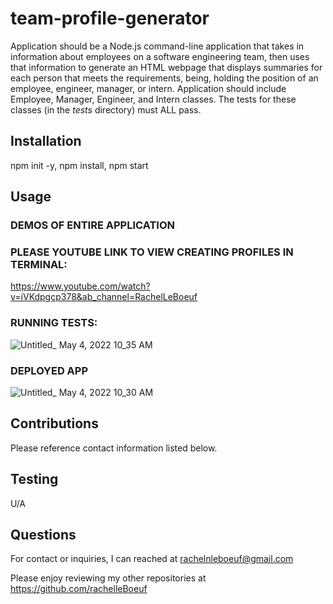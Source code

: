 # team-profile-generator

Application should be a Node.js command-line application that takes in information about employees on a software engineering team, then uses that information to generate an HTML webpage that displays summaries for each person that meets the requirements, being, holding the position of an employee, engineer, manager, or intern. Application should include Employee, Manager, Engineer, and Intern classes. The tests for these classes (in the _tests_ directory) must ALL pass.

## Installation
npm init -y, npm install, npm start

## Usage

### DEMOS OF ENTIRE APPLICATION

### PLEASE YOUTUBE LINK TO VIEW CREATING PROFILES IN TERMINAL:
https://www.youtube.com/watch?v=iVKdpgcp378&ab_channel=RachelLeBoeuf

### RUNNING TESTS:
![Untitled_ May 4, 2022 10_35 AM](https://user-images.githubusercontent.com/97478725/166704683-2c771bb7-dbe5-4edb-b16b-6ba80cfc7f1e.gif)

### DEPLOYED APP
![Untitled_ May 4, 2022 10_30 AM](https://user-images.githubusercontent.com/97478725/166704406-9f07c7de-a8c8-4bc1-9f3d-105ea89babf1.gif)

## Contributions
Please reference contact information listed below.

## Testing
U/A

## Questions
For contact or inquiries, I can reached at rachelnleboeuf@gmail.com

Please enjoy reviewing my other repositories at https://github.com/rachelleBoeuf
